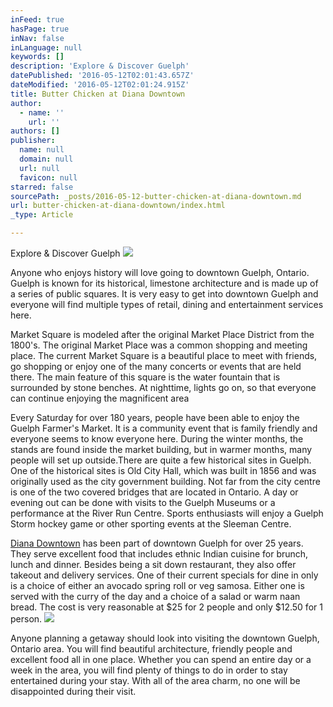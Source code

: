 ```yaml
---
inFeed: true
hasPage: true
inNav: false
inLanguage: null
keywords: []
description: 'Explore & Discover Guelph'
datePublished: '2016-05-12T02:01:43.657Z'
dateModified: '2016-05-12T02:01:24.915Z'
title: Butter Chicken at Diana Downtown
author:
  - name: ''
    url: ''
authors: []
publisher:
  name: null
  domain: null
  url: null
  favicon: null
starred: false
sourcePath: _posts/2016-05-12-butter-chicken-at-diana-downtown.md
url: butter-chicken-at-diana-downtown/index.html
_type: Article

---
```

Explore & Discover Guelph
![](https://the-grid-user-content.s3-us-west-2.amazonaws.com/5b3e8b8a-e997-44f2-a948-9d20d53fec6b.jpg)

Anyone who enjoys history will love going to downtown Guelph, Ontario. Guelph is known for its historical, limestone architecture and is made up of a series of public squares. It is very easy to get into downtown Guelph and everyone will find multiple types of retail, dining and entertainment services here.

Market Square is modeled after the original Market Place District from the 1800's. The original Market Place was a common shopping and meeting place. The current Market Square is a beautiful place to meet with friends, go shopping or enjoy one of the many concerts or events that are held there. The main feature of this square is the water fountain that is surrounded by stone benches. At nighttime, lights go on, so that everyone can continue enjoying the magnificent area

Every Saturday for over 180 years, people have been able to enjoy the Guelph Farmer's Market.  It is a community event that is family friendly and everyone seems to know everyone here.  During the winter months, the stands are found inside the market building, but in warmer months, many people will set up outside.There are quite a few historical sites in Guelph.  One of the historical sites is Old City Hall, which was built in 1856 and was originally used as the city government building.  Not far from the city centre is one of the two covered bridges that are located in Ontario.  A day or evening out can be done with visits to the Guelph Museums or a performance at the River Run Centre.  Sports enthusiasts will enjoy a Guelph Storm hockey game or other sporting events at the Sleeman Centre.

[Diana Downtown][0] has been part of downtown Guelph for over 25 years. They serve excellent food that includes ethnic Indian cuisine for brunch, lunch and dinner. Besides being a sit down restaurant, they also offer takeout and delivery services. One of their current specials for dine in only is a choice of either an avocado spring roll or veg samosa. Either one is served with the curry of the day and a choice of a salad or warm naan bread. The cost is very reasonable at $25 for 2 people and only $12.50 for 1 person. ![](https://the-grid-user-content.s3-us-west-2.amazonaws.com/36387019-b13f-4993-a5f9-44b2e3710a5d.jpg)

Anyone planning a getaway should look into visiting the downtown Guelph, Ontario area. You will find beautiful architecture, friendly people and excellent food all in one place. Whether you can spend an entire day or a week in the area, you will find plenty of things to do in order to stay entertained during your stay. With all of the area charm, no one will be disappointed during their visit.

[0]: http://www.dianadowntown.com/